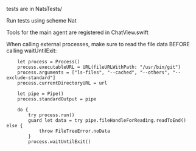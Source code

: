 tests are in NatsTests/

Run tests using scheme Nat

Tools for the main agent are registered in ChatView.swift

When calling external processes, make sure to read the file data BEFORE calling waitUntilExit:

        let process = Process()
        process.executableURL = URL(fileURLWithPath: "/usr/bin/git")
        process.arguments = ["ls-files", "--cached", "--others", "--exclude-standard"]
        process.currentDirectoryURL = url
        
        let pipe = Pipe()
        process.standardOutput = pipe

        do {
            try process.run()
            guard let data = try pipe.fileHandleForReading.readToEnd() else {
                throw FileTreeError.noData
            }
            process.waitUntilExit()

